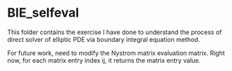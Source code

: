 # BIE_selfeval

This folder contains the exercise I have done to understand the process of direct solver of elliptic PDE via boundary integral equation method.

For future work, need to modify the Nystrom matrix evaluation matrix. Right now, for each matrix entry index ij, it returns the matrix entry value.
